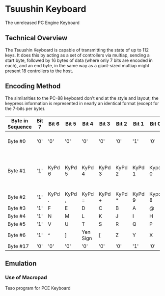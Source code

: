# Tsuushin Keyboard

The unreleased PC Engine Keyboard

## Technical Overview

The Tsuushin Keyboard is capable of transmitting the state of up to 112 keys.
It does this by acting as a set of controllers via multiap, sending a start byte, followed
by 16 bytes of data (where only 7 bits are encoded in each), and an end byte, in the same
way as a giant-sized multiap might present 18 controllers to the host.

## Encoding Method

The similarities to the PC-88 keyboard don't end at the style and layout; the keypress information
is represented in nearly an identical format (except for the 7-bits per byte).

| Byte in Sequence | Bit 7 | Bit 6 | Bit 5 | Bit 4 | Bit 3 | Bit 2 | Bit 1 | Bit 0 | Comment |
|------------------|-------|-------|-------|-------|-------|-------|-------|-------|---------|
| Byte #0          | '0' | '0' | '0' | '0' | '0' | '0' | '1' | '0' | Start Byte - Literal bit values |
| Byte #1          | '1' | KyPd 6 | KyPd 5 | KyPd 4 | KyPd 3 | KyPd 2 | KyPd 1 | Kypd 0 | Data - '0' value when key pressed; '1' value otherwise |
| Byte #2          | '1' | KyPd . | KyPd , | KyPd = | KyPd + | KyPd * | KyPd 9 | Kypd 8 | |
| Byte #3          | '1' | F | E | D | C | B | A | @ | |
| Byte #4          | '1' | N | M | L | K | J | I | H | |
| Byte #5          | '1' | V | U | T | S | R | Q | P | |
| Byte #6          | '1' | ^ | ] | Yen Sign | [ | Z | Y | X | |
| Byte #17         | '0' | '0' | '0' | '0' | '0' | '0' | '1' | '0' | End Byte |

## Emulation

### Use of Macropad

Teso program for PCE Keyboard
